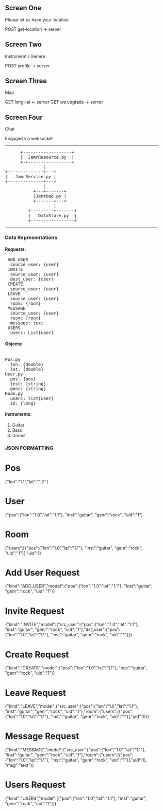 
Screen One
-----------
Please let us have your location

  POST get-location ->  server

Screen Two
-----------
Instrument / Genere

  POST profile ->  server

Screen Three
-----------
Map
  
   GET long-lat <- server
   GET ws upgrade -> server

Screen Four
-----------
Chat

   Engaged via websocket 

------------------------------------------------

<pre>
      +-------------------+
      |  JamrResource.py  |
      +-+-----------------+
               |                                                                 
+--------------+---+                                                  
|   JamrService.py |
+--------------+---+                             
               |                                      
           +---+-------+                                            
           |JamrDao.py |                              
           +-------+---+                              
                   |                                  
         +---------+-------+              
         |   DataStore.py  |              
         +-----------------+
</pre>
-----------------------------------
### Data Representations

#### Requests:
<pre>
 ADD_USER
  source_user: {user}
 INVITE
  source_user: {user}
  dest_user: {user}
 CREATE
  source_user: {user}
 LEAVE
  source_user: {user}
  room: {room}
 MESSAGE
  source_user: {user}
  room: {room}
  message: text
 USERS
  users: List{user}
</pre>
#### Objects:
<pre>

Pos.py
  lon: {double}
  lat: {double}
User.py
  pos: {pos}
  inst: {string}
  genr: {string}
Room.py
  users: list{user}
  id: {long}
</pre>

#### Instruments:
1. Guitar
2. Bass
3. Drums

### JSON FORMATTING

# Pos
{"lon":"1.1","lat":"1.2"}
# User
{"pos":{"lon":"1.0","lat":"1.1"}, "inst":"guitar", "genr":"rock", "uid":"1"}
# Room
{"users":[{"pos":{"lon":"1.0","lat":"1.1"}, "inst":"guitar", "genr":"rock", "uid":"1"}],"uid":1}
# Add User Request
{"kind":"ADD_USER","model":{"pos":{"lon":"1.0","lat":"1.1"}, "inst":"guitar", "genr":"rock", "uid":"1"}}
# Invite Request
{"kind":"INVITE","model":{"src_user":{"pos":{"lon":"1.0","lat":"1.1"}, "inst":"guitar", "genr":"rock", "uid":"1"},"dst_user":{"pos":{"lon":"1.0","lat":"1.1"}, "inst":"guitar", "genr":"rock", "uid":"1"}}}
# Create Request
{"kind":"CREATE","model":{"pos":{"lon":"1.0","lat":"1.1"}, "inst":"guitar", "genr":"rock", "uid":"1"}}
# Leave Request
{"kind":"LEAVE","model":{"src_user":{"pos":{"lon":"1.0","lat":"1.1"}, "inst":"guitar", "genr":"rock", "uid":"1"},"room":{"users":[{"pos":{"lon":"1.0","lat":"1.1"}, "inst":"guitar", "genr":"rock", "uid":"1"}],"uid":1}}}
# Message Request
{"kind":"MESSAGE","model":{"src_user":{"pos":{"lon":"1.0","lat":"1.1"}, "inst":"guitar", "genr":"rock", "uid":"1"},"room":{"users":[{"pos":{"lon":"1.0","lat":"1.1"}, "inst":"guitar", "genr":"rock", "uid":"1"}],"uid":1}, "msg":"text"}}
# Users Request
{"kind":"USERS","model":[{"pos":{"lon":"1.0","lat":"1.1"}, "inst":"guitar", "genr":"rock", "uid":"1"}]}




















